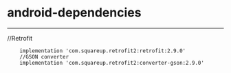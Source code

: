 # android-dependencies
--------------------------------------------------------------------
//Retrofit

        implementation 'com.squareup.retrofit2:retrofit:2.9.0'
        //GSON converter
        implementation 'com.squareup.retrofit2:converter-gson:2.9.0'
        
       
